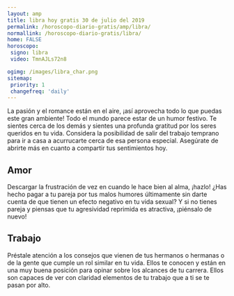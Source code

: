 ```yaml
---
layout: amp
title: libra hoy gratis 30 de julio del 2019 
permalink: /horoscopo-diario-gratis/amp/libra/
normallink: /horoscopo-diario-gratis/libra/
home: FALSE
horoscopo:
 signo: libra
 video: TmnAJLs72n8

ogimg: /images/libra_char.png
sitemap:
 priority: 1
 changefreq: 'daily'
---
```



La pasión y el romance están en el aire, ¡así aprovecha todo lo que puedas este gran ambiente! Todo el mundo parece estar de un humor festivo. Te sientes cerca de los demás y sientes una profunda gratitud por los seres queridos en tu vida. Considera la posibilidad de salir del trabajo temprano para ir a casa a acurrucarte cerca de esa persona especial. Asegúrate de abrirte más en cuanto a compartir tus sentimientos hoy.

## Amor

Descargar la frustración de vez en cuando le hace bien al alma, ¡hazlo! ¿Has hecho pagar a tu pareja por tus malos humores últimamente sin darte cuenta de que tienen un efecto negativo en tu vida sexual? Y si no tienes pareja y piensas que tu agresividad reprimida es atractiva, ¡piénsalo de nuevo!

## Trabajo

Préstale atención a los consejos que vienen de tus hermanos o hermanas o de la gente que cumple un rol similar en tu vida. Ellos te conocen y están en una muy buena posición para opinar sobre los alcances de tu carrera. Ellos son capaces de ver con claridad elementos de tu trabajo que a ti se te pasan por alto.